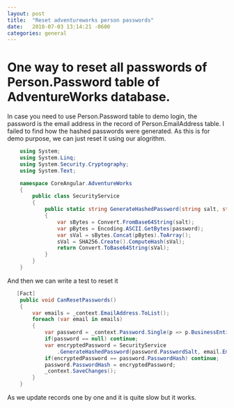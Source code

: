 ```yaml
---
layout: post
title:  "Reset adventureworks person passwords"
date:   2018-07-03 13:14:21 -0600
categories: general
---
```


One way to reset all passwords of Person.Password table of AdventureWorks database.
===================================================================================

In case you need to use Person.Password table to demo login, the password is the email address in the record of Person.EmailAddress table. I failed to find how the hashed passwords were generated. As this is for demo purpose, we can just reset it using our alogrithm.

```C#
    using System;
    using System.Linq;
    using System.Security.Cryptography;
    using System.Text;

    namespace CoreAngular.AdventureWorks
    {
        public class SecurityService
        {
            public static string GenerateHashedPassword(string salt, string password)
            {
                var sBytes = Convert.FromBase64String(salt);
                var pBytes = Encoding.ASCII.GetBytes(password);
                var sVal = sBytes.Concat(pBytes).ToArray();
                sVal = SHA256.Create().ComputeHash(sVal);
                return Convert.ToBase64String(sVal);
            }
        }
    }
```

And then we can write a test to reset it

```C#
   [Fact]
    public void CanResetPasswords()
    {
        var emails = _context.EmailAddress.ToList();
        foreach (var email in emails)
        {
            var password = _context.Password.Single(p => p.BusinessEntityId == email.BusinessEntityId);
            if(password == null) continue;
            var encryptedPassword = SecurityService
                .GenerateHashedPassword(password.PasswordSalt, email.EmailAddress1);
            if(encryptedPassword == password.PasswordHash) continue;
            password.PasswordHash = encryptedPassword;
            _context.SaveChanges();
        }
    }

```

As we update records one by one and it is quite slow but it works.